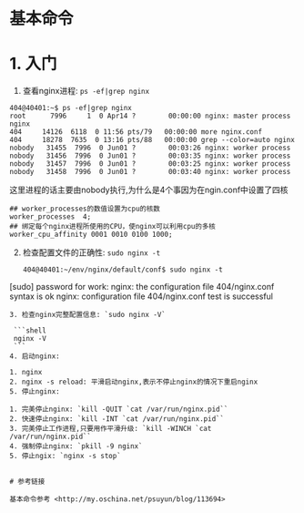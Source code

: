 # 基本命令

# 1. 入门

1. 查看nginx进程: `ps -ef|grep nginx`

  ```shell
  404@40401:~$ ps -ef|grep nginx
root      7996     1  0 Apr14 ?        00:00:00 nginx: master process nginx
404     14126  6118  0 11:56 pts/79   00:00:00 more nginx.conf
404     18278  7635  0 13:16 pts/88   00:00:00 grep --color=auto nginx
nobody   31455  7996  0 Jun01 ?        00:03:26 nginx: worker process
nobody   31456  7996  0 Jun01 ?        00:03:35 nginx: worker process
nobody   31457  7996  0 Jun01 ?        00:03:25 nginx: worker process
nobody   31458  7996  0 Jun01 ?        00:03:40 nginx: worker process
  ```
  
  这里进程的话主要由nobody执行,为什么是4个事因为在ngin.conf中设置了四核
  ```shell
  ## worker_processes的数值设置为cpu的核数
worker_processes  4;
## 绑定每个nginx进程所使用的CPU，使nginx可以利用cpu的多核
worker_cpu_affinity 0001 0010 0100 1000;
  ```

2. 检查配置文件的正确性: `sudo nginx -t`

   ```shell
   404@40401:~/env/nginx/default/conf$ sudo nginx -t
[sudo] password for work:
nginx: the configuration file 404/nginx.conf syntax is ok
nginx: configuration file 404/nginx.conf test is successful
   ```
3. 检查nginx完整配置信息: `sudo nginx -V`

    ```shell
    nginx -V
    ```
4. 启动nginx: 

  1. nginx
  2. nginx -s reload: 平滑启动nginx,表示不停止nginx的情况下重启nginx
5. 停止nginx: 

  1. 完美停止nginx: `kill -QUIT `cat /var/run/nginx.pid``
  2. 快速停止nginx: `kill -INT `cat /var/run/nginx.pid``
  3. 完美停止工作进程,只要用作平滑升级: `kill -WINCH `cat /var/run/nginx.pid``
  4. 强制停止nginx: `pkill -9 nginx`
  5. 停止ngix: `nginx -s stop`


# 参考链接

基本命令参考 <http://my.oschina.net/psuyun/blog/113694>